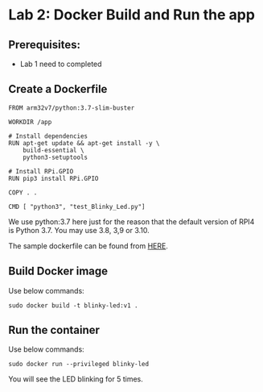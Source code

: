 # Lab 2: Docker Build and Run the app

## Prerequisites:
- Lab 1 need to completed


## Create a Dockerfile

```
FROM arm32v7/python:3.7-slim-buster

WORKDIR /app

# Install dependencies
RUN apt-get update && apt-get install -y \
    build-essential \
    python3-setuptools

# Install RPi.GPIO
RUN pip3 install RPi.GPIO

COPY . .

CMD [ "python3", "test_Blinky_Led.py"]
```

We use python:3.7 here just for the reason that the default version of RPI4 is Python 3.7. You may use 3.8, 3,9 or 3.10.

The sample dockerfile can be found from [HERE](sources/local-container/Dockerfile).

## Build Docker image

Use below commands:

```
sudo docker build -t blinky-led:v1 .
```

## Run the container

Use below commands:

```
sudo docker run --privileged blinky-led

```

You will see the LED blinking for 5 times.

<END>